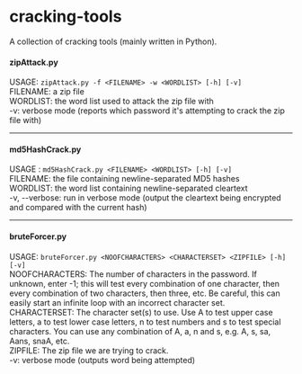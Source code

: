 # cracking-tools
A collection of cracking tools (mainly written in Python).

#### zipAttack.py
USAGE: `zipAttack.py -f <FILENAME> -w <WORDLIST> [-h] [-v]` <br />
FILENAME: a zip file <br />
WORDLIST: the word list used to attack the zip file with <br />
-v: verbose mode (reports which password it's attempting to crack the zip file with)

<hr>

#### md5HashCrack.py
USAGE : `md5HashCrack.py <FILENAME> <WORDLIST> [-h] [-v]` <br />
FILENAME: the file containing newline-separated MD5 hashes <br />
WORDLIST: the word list containing newline-separated cleartext <br />
-v, --verbose: run in verbose mode (output the cleartext being encrypted and compared with the current hash)

<hr>

#### bruteForcer.py
USAGE: `bruteForcer.py <NOOFCHARACTERS> <CHARACTERSET> <ZIPFILE> [-h] [-v]` <br />
NOOFCHARACTERS: The number of characters in the password. If unknown, enter -1; this will test every combination of one character, then every combination of two characters, then three, etc. Be careful, this can easily start an infinite loop with an incorrect character set. <br />
CHARACTERSET: The character set(s) to use. Use A to test upper case letters, a to test lower case letters, n to test numbers and s to test special characters. You can use any combination of A, a, n and s, e.g. A, s, sa, Aans, snaA, etc. <br />
ZIPFILE: The zip file we are trying to crack. <br />
-v: verbose mode (outputs word being attempted)
